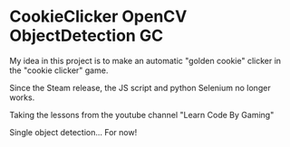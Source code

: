 # CookieClicker OpenCV ObjectDetection GC

My idea in this project is to make an automatic "golden cookie" clicker in the "cookie clicker" game. 

Since the Steam release, the JS script and python Selenium no longer works. 

Taking the lessons from the youtube channel "Learn Code By Gaming"

Single object detection... For now!
 
